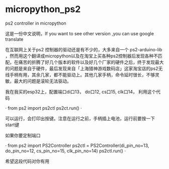 # micropython_ps2
ps2 controller in micropython


这是一份中文说明，If you want to see other version ,you can use google translate

在互联网上关于ps2 控制器的驱动还是有不少的，大多来自一个 ps2-arduino-lib ，然而用这个翻译成micropython以及在淘宝上买各种ps2控制器后发现各种不匹配，在痛苦的折腾了好几个版本的软件以及好几个厂家的硬件之后，终于发现最大的问题是来自于硬件，最后发现来自「上海猎神游戏数码店」这家淘宝店的ps2无线手柄有用，其余几家，都不能驱动上。其他几家手柄，命令延时很长，不够灵敏，最大的问题是滚轮无法驱动。

我在我买的esp32上，配置端口di口13， do口12, cs口15, clk口14， 利用这个代码

·
from ps2 import ps2ctl
ps2ct.run() 
·

可以运行，会打印出按键。注意在运行之前，手柄插上电池，运行前要按一下start键


如果你要定制端口

·
from ps2 import PS2Controller
ps2ctl = PS2Controller(di_pin_no=13, do_pin_no=12, cs_pin_no=15, clk_pin_no=14)
ps2ctl.run()
·

希望这段代码对你有用